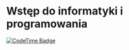 # Wstęp do informatyki i programowania

[![CodeTime Badge](https://img.shields.io/endpoint?style=for-the-badge&color=222&url=https%3A%2F%2Fapi.codetime.dev%2Fshield%3Fid%3D30304%26project%3Dwip_lab1%26in=0)](https://codetime.dev)
